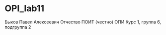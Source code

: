 # OPI_lab11
  Быков
  Павел
  Алексеевич
  Отчество
  ПОИТ (честно)
  ОПИ
  Курс 1, группа 6, подгруппа 2

